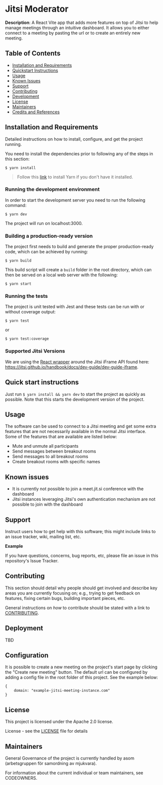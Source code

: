 # Jitsi Moderator

**Description**:
A React Vite app that adds more features on top of Jitsi to help manage meetings through an intuitive dashboard. It allows you to either connect to a meeting by pasting the url or to create an entirely new meeting.

## Table of Contents

-   [Installation and Requirements](#installation-and-requirements)
-   [Quickstart Instructions](#quick-start-instructions)
-   [Usage](#usage)
-   [Known Issues](#known-issues)
-   [Support](#support)
-   [Contributing](#contributing)
-   [Development](#development)
-   [License](#license)
-   [Maintainers](#maintainers)
-   [Credits and References](#credits-and-references)

## Installation and Requirements

Detailed instructions on how to install, configure, and get the project running.

You need to install the dependencies prior to following any of the steps in this section:

`$ yarn install`

> Follow this [link](https://classic.yarnpkg.com/lang/en/docs/install/#mac-stable) to install Yarn if you don't have it installed.

### Running the development environment

In order to start the development server you need to run the following command:

`$ yarn dev`

The project will run on localhost:3000.

### Building a production-ready version

The project first needs to build and generate the proper production-ready code, which can be achieved by running:

`$ yarn build`

This build script will create a `build` folder in the root directory, which can then be served on a local web server with the following:

`$ yarn start`

### Running the tests

The project is unit tested with Jest and these tests can be run with or without coverage output:

`$ yarn test`

or

`$ yarn test:coverage`

### Supported Jitsi Versions

We are using the [React wrapper](https://github.com/jitsi/jitsi-meet-react-sdk) around the Jitsi iFrame API found here:
https://jitsi.github.io/handbook/docs/dev-guide/dev-guide-iframe.

## Quick start instructions

Just run `$ yarn install && yarn dev` to start the project as quickly as possible. Note that this starts the development version of the project.

## Usage

The software can be used to connect to a Jitsi meeting and get some extra features that are not necessarily available in the normal Jitsi interface. Some of the features that are available are listed below:

-   Mute and unmute all participants
-   Send messages between breakout rooms
-   Send messages to all breakout rooms
-   Create breakout rooms with specific names

## Known issues

-   It is currently not possible to join a meet.jit.si conference with the dashboard
-   Jitsi instances leveraging Jitsi's own authentication mechanism are not possible to join with the dashboard

## Support

Instruct users how to get help with this software; this might include links to an issue tracker, wiki, mailing list, etc.

**Example**

If you have questions, concerns, bug reports, etc, please file an issue in this repository's Issue Tracker.

## Contributing

This section should detail why people should get involved and describe key areas you are
currently focusing on; e.g., trying to get feedback on features, fixing certain bugs, building
important pieces, etc.

General instructions on _how_ to contribute should be stated with a link to [CONTRIBUTING](CONTRIBUTING.adoc).

## Deployment

TBD

## Configuration

It is possible to create a new meeting on the project's start page by clicking the "Create new meeting" button. The default url can be configured by adding a config file in the root folder of this project. See the example below:

```
{
    domain: "example-jitsi-meeting-instance.com"
}
```

## License

This project is licensed under the Apache 2.0 license.

License - see the [LICENSE](LICENSE) file for details

## Maintainers

General Governance of the project is currently handled by asom (arbetsgruppen för samordning av mjukvara).

For information about the current individual or team maintainers, see CODEOWNERS.
